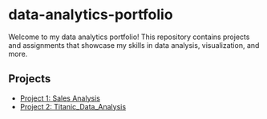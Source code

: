 # data-analytics-portfolio

Welcome to my data analytics portfolio! This repository contains projects and assignments that showcase my skills in data analysis, visualization, and more.

## Projects

- [Project 1: Sales Analysis](https://github.com/TinNyeinThiriLwin/data-analytics-portfolio/tree/main/projects/project1-SalesAnalysis)
- [Project 2: Titanic_Data_Analysis](https://github.com/TinNyeinThiriLwin/data-analytics-portfolio/tree/main/projects/project2)

